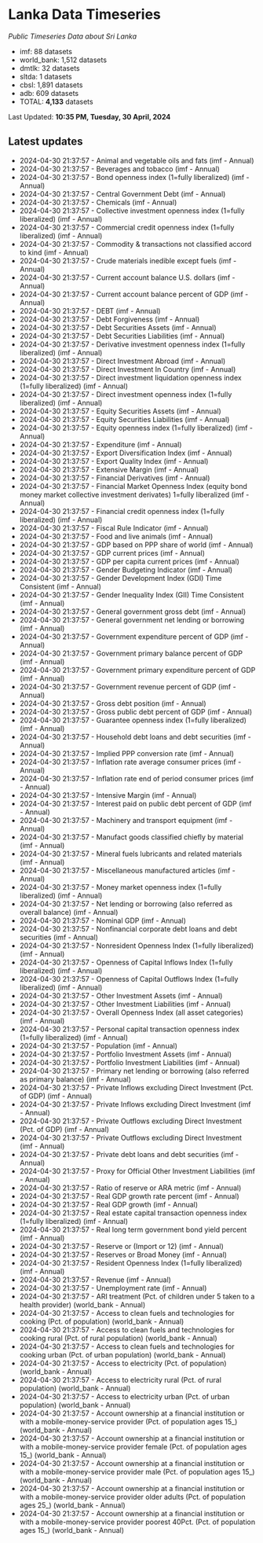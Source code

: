 # Lanka Data Timeseries
*Public Timeseries Data about Sri Lanka*

* imf: 88 datasets
* world_bank: 1,512 datasets
* dmtlk: 32 datasets
* sltda: 1 datasets
* cbsl: 1,891 datasets
* adb: 609 datasets
* TOTAL: **4,133** datasets

Last Updated: **10:35 PM, Tuesday, 30 April, 2024**

## Latest updates

* 2024-04-30 21:37:57 - Animal and vegetable oils and fats (imf - Annual)
* 2024-04-30 21:37:57 - Beverages and tobacco (imf - Annual)
* 2024-04-30 21:37:57 - Bond openness index (1=fully liberalized) (imf - Annual)
* 2024-04-30 21:37:57 - Central Government Debt (imf - Annual)
* 2024-04-30 21:37:57 - Chemicals (imf - Annual)
* 2024-04-30 21:37:57 - Collective investment openness index (1=fully liberalized) (imf - Annual)
* 2024-04-30 21:37:57 - Commercial credit openness index (1=fully liberalized) (imf - Annual)
* 2024-04-30 21:37:57 - Commodity & transactions not classified accord to kind (imf - Annual)
* 2024-04-30 21:37:57 - Crude materials inedible except fuels (imf - Annual)
* 2024-04-30 21:37:57 - Current account balance U.S. dollars (imf - Annual)
* 2024-04-30 21:37:57 - Current account balance percent of GDP (imf - Annual)
* 2024-04-30 21:37:57 - DEBT (imf - Annual)
* 2024-04-30 21:37:57 - Debt Forgiveness (imf - Annual)
* 2024-04-30 21:37:57 - Debt Securities Assets (imf - Annual)
* 2024-04-30 21:37:57 - Debt Securities Liabilities (imf - Annual)
* 2024-04-30 21:37:57 - Derivative investment openness index (1=fully liberalized) (imf - Annual)
* 2024-04-30 21:37:57 - Direct Investment Abroad (imf - Annual)
* 2024-04-30 21:37:57 - Direct Investment In Country (imf - Annual)
* 2024-04-30 21:37:57 - Direct investment liquidation openness index (1=fully liberalized) (imf - Annual)
* 2024-04-30 21:37:57 - Direct investment openness index (1=fully liberalized) (imf - Annual)
* 2024-04-30 21:37:57 - Equity Securities Assets (imf - Annual)
* 2024-04-30 21:37:57 - Equity Securities Liabilities (imf - Annual)
* 2024-04-30 21:37:57 - Equity openness index (1=fully liberalized) (imf - Annual)
* 2024-04-30 21:37:57 - Expenditure (imf - Annual)
* 2024-04-30 21:37:57 - Export Diversification Index (imf - Annual)
* 2024-04-30 21:37:57 - Export Quality Index (imf - Annual)
* 2024-04-30 21:37:57 - Extensive Margin (imf - Annual)
* 2024-04-30 21:37:57 - Financial Derivatives (imf - Annual)
* 2024-04-30 21:37:57 - Financial Market Openness Index (equity bond money market collective investment derivates) 1=fully liberalized (imf - Annual)
* 2024-04-30 21:37:57 - Financial credit openness index (1=fully liberalized) (imf - Annual)
* 2024-04-30 21:37:57 - Fiscal Rule Indicator (imf - Annual)
* 2024-04-30 21:37:57 - Food and live animals (imf - Annual)
* 2024-04-30 21:37:57 - GDP based on PPP share of world (imf - Annual)
* 2024-04-30 21:37:57 - GDP current prices (imf - Annual)
* 2024-04-30 21:37:57 - GDP per capita current prices (imf - Annual)
* 2024-04-30 21:37:57 - Gender Budgeting Indicator (imf - Annual)
* 2024-04-30 21:37:57 - Gender Development Index (GDI) Time Consistent (imf - Annual)
* 2024-04-30 21:37:57 - Gender Inequality Index (GII) Time Consistent (imf - Annual)
* 2024-04-30 21:37:57 - General government gross debt (imf - Annual)
* 2024-04-30 21:37:57 - General government net lending or borrowing (imf - Annual)
* 2024-04-30 21:37:57 - Government expenditure percent of GDP (imf - Annual)
* 2024-04-30 21:37:57 - Government primary balance percent of GDP (imf - Annual)
* 2024-04-30 21:37:57 - Government primary expenditure percent of GDP (imf - Annual)
* 2024-04-30 21:37:57 - Government revenue percent of GDP (imf - Annual)
* 2024-04-30 21:37:57 - Gross debt position (imf - Annual)
* 2024-04-30 21:37:57 - Gross public debt percent of GDP (imf - Annual)
* 2024-04-30 21:37:57 - Guarantee openness index (1=fully liberalized) (imf - Annual)
* 2024-04-30 21:37:57 - Household debt loans and debt securities (imf - Annual)
* 2024-04-30 21:37:57 - Implied PPP conversion rate (imf - Annual)
* 2024-04-30 21:37:57 - Inflation rate average consumer prices (imf - Annual)
* 2024-04-30 21:37:57 - Inflation rate end of period consumer prices (imf - Annual)
* 2024-04-30 21:37:57 - Intensive Margin (imf - Annual)
* 2024-04-30 21:37:57 - Interest paid on public debt percent of GDP (imf - Annual)
* 2024-04-30 21:37:57 - Machinery and transport equipment (imf - Annual)
* 2024-04-30 21:37:57 - Manufact goods classified chiefly by material (imf - Annual)
* 2024-04-30 21:37:57 - Mineral fuels lubricants and related materials (imf - Annual)
* 2024-04-30 21:37:57 - Miscellaneous manufactured articles (imf - Annual)
* 2024-04-30 21:37:57 - Money market openness index (1=fully liberalized) (imf - Annual)
* 2024-04-30 21:37:57 - Net lending or borrowing (also referred as overall balance) (imf - Annual)
* 2024-04-30 21:37:57 - Nominal GDP (imf - Annual)
* 2024-04-30 21:37:57 - Nonfinancial corporate debt loans and debt securities (imf - Annual)
* 2024-04-30 21:37:57 - Nonresident Openness Index (1=fully liberalized) (imf - Annual)
* 2024-04-30 21:37:57 - Openness of Capital Inflows Index (1=fully liberalized) (imf - Annual)
* 2024-04-30 21:37:57 - Openness of Capital Outflows Index (1=fully liberalized) (imf - Annual)
* 2024-04-30 21:37:57 - Other Investment Assets (imf - Annual)
* 2024-04-30 21:37:57 - Other Investment Liabilities (imf - Annual)
* 2024-04-30 21:37:57 - Overall Openness Index (all asset categories) (imf - Annual)
* 2024-04-30 21:37:57 - Personal capital transaction openness index (1=fully liberalized) (imf - Annual)
* 2024-04-30 21:37:57 - Population (imf - Annual)
* 2024-04-30 21:37:57 - Portfolio Investment Assets (imf - Annual)
* 2024-04-30 21:37:57 - Portfolio Investment Liabilities (imf - Annual)
* 2024-04-30 21:37:57 - Primary net lending or borrowing (also referred as primary balance) (imf - Annual)
* 2024-04-30 21:37:57 - Private Inflows excluding Direct Investment (Pct. of GDP) (imf - Annual)
* 2024-04-30 21:37:57 - Private Inflows excluding Direct Investment (imf - Annual)
* 2024-04-30 21:37:57 - Private Outflows excluding Direct Investment (Pct. of GDP) (imf - Annual)
* 2024-04-30 21:37:57 - Private Outflows excluding Direct Investment (imf - Annual)
* 2024-04-30 21:37:57 - Private debt loans and debt securities (imf - Annual)
* 2024-04-30 21:37:57 - Proxy for Official Other Investment Liabilities (imf - Annual)
* 2024-04-30 21:37:57 - Ratio of reserve or ARA metric (imf - Annual)
* 2024-04-30 21:37:57 - Real GDP growth rate percent (imf - Annual)
* 2024-04-30 21:37:57 - Real GDP growth (imf - Annual)
* 2024-04-30 21:37:57 - Real estate capital transaction openness index (1=fully liberalized) (imf - Annual)
* 2024-04-30 21:37:57 - Real long term government bond yield percent (imf - Annual)
* 2024-04-30 21:37:57 - Reserve or (Import or 12) (imf - Annual)
* 2024-04-30 21:37:57 - Reserves or Broad Money (imf - Annual)
* 2024-04-30 21:37:57 - Resident Openness Index (1=fully liberalized) (imf - Annual)
* 2024-04-30 21:37:57 - Revenue (imf - Annual)
* 2024-04-30 21:37:57 - Unemployment rate (imf - Annual)
* 2024-04-30 21:37:57 - ARI treatment (Pct. of children under 5 taken to a health provider) (world_bank - Annual)
* 2024-04-30 21:37:57 - Access to clean fuels and technologies for cooking (Pct. of population) (world_bank - Annual)
* 2024-04-30 21:37:57 - Access to clean fuels and technologies for cooking rural (Pct. of rural population) (world_bank - Annual)
* 2024-04-30 21:37:57 - Access to clean fuels and technologies for cooking urban (Pct. of urban population) (world_bank - Annual)
* 2024-04-30 21:37:57 - Access to electricity (Pct. of population) (world_bank - Annual)
* 2024-04-30 21:37:57 - Access to electricity rural (Pct. of rural population) (world_bank - Annual)
* 2024-04-30 21:37:57 - Access to electricity urban (Pct. of urban population) (world_bank - Annual)
* 2024-04-30 21:37:57 - Account ownership at a financial institution or with a mobile-money-service provider (Pct. of population ages 15_) (world_bank - Annual)
* 2024-04-30 21:37:57 - Account ownership at a financial institution or with a mobile-money-service provider female (Pct. of population ages 15_) (world_bank - Annual)
* 2024-04-30 21:37:57 - Account ownership at a financial institution or with a mobile-money-service provider male (Pct. of population ages 15_) (world_bank - Annual)
* 2024-04-30 21:37:57 - Account ownership at a financial institution or with a mobile-money-service provider older adults (Pct. of population ages 25_) (world_bank - Annual)
* 2024-04-30 21:37:57 - Account ownership at a financial institution or with a mobile-money-service provider poorest 40Pct. (Pct. of population ages 15_) (world_bank - Annual)